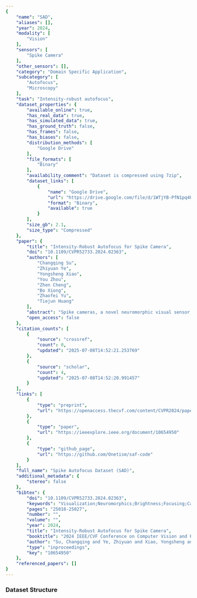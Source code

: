 ```yaml
---
{
    "name": "SAD",
    "aliases": [],
    "year": 2024,
    "modality": [
        "Vision"
    ],
    "sensors": [
        "Spike Camera"
    ],
    "other_sensors": [],
    "category": "Domain Specific Application",
    "subcategory": [
        "Autofocus",
        "Microscopy"
    ],
    "task": "Intensity-robust autofocus",
    "dataset_properties": {
        "available_online": true,
        "has_real_data": true,
        "has_simulated_data": true,
        "has_ground_truth": false,
        "has_frames": false,
        "has_biases": false,
        "distribution_methods": [
            "Google Drive"
        ],
        "file_formats": [
            "Binary"
        ],
        "availability_comment": "Dataset is compressed using 7zip",
        "dataset_links": [
            {
                "name": "Google Drive",
                "url": "https://drive.google.com/file/d/1WTjYB-PfN1pq4U7130yWqdImiolAS5Se/view",
                "format": "Binary",
                "available": true
            }
        ],
        "size_gb": 2.1,
        "size_type": "Compressed"
    },
    "paper": {
        "title": "Intensity-Robust Autofocus for Spike Camera",
        "doi": "10.1109/CVPR52733.2024.02363",
        "authors": [
            "Changqing Su",
            "Zhiyuan Ye",
            "Yongsheng Xiao",
            "You Zhou",
            "Zhen Cheng",
            "Bo Xiong",
            "Zhaofei Yu",
            "Tiejun Huang"
        ],
        "abstract": "Spike cameras, a novel neuromorphic visual sensor, can capture full-time spatial information through spike stream, offering ultra-high temporal resolution and an extensive dy-namic range. Autofocus control (AC) plays a pivotal role in a camera to efficiently capture information in challenging real-world scenarios. Nevertheless, due to disparities in data modality and information characteristics compared to frame stream and event stream, the current lack of effi-cient AC methods has made it challenging for spike cam-eras to adapt to intricate real-world conditions. To ad-dress this challenge, we introduce a spike-based autofo-cus framework that includes a spike-specific focus measure called spike dispersion (SD), which effectively mitigates the influence of variations in scene light intensity during the focusing process by leveraging the spike camera's ability to record full-time spatial light intensity. Additionally, the framework integrates a fast search strategy called spike-based goldenfast search (SGFS), allowing rapidfocal positioning without the need for a complete focus range traver-sal. To validate the performance of our method, we have collected a spike-based autofocus dataset (SAD) containing synthetic data and real-world data under varying scene brightness and motion scenarios. Experimental results on these datasets demonstrate that our method offers state-of-the-art accuracy and efficiency. Furthermore, experiments with data captured under varying scene brightness levels illustrate the robustness of our method to changes in light intensity during the focusing process.",
        "open_access": false
    },
    "citation_counts": [
        {
            "source": "crossref",
            "count": 0,
            "updated": "2025-07-08T14:52:21.253769"
        },
        {
            "source": "scholar",
            "count": 4,
            "updated": "2025-07-08T14:52:20.991457"
        }
    ],
    "links": [
        {
            "type": "preprint",
            "url": "https://openaccess.thecvf.com/content/CVPR2024/papers/Su_Intensity-Robust_Autofocus_for_Spike_Camera_CVPR_2024_paper.pdf#page=6.36"
        },
        {
            "type": "paper",
            "url": "https://ieeexplore.ieee.org/document/10654950"
        },
        {
            "type": "github_page",
            "url": "https://github.com/Onetism/saf-code"
        }
    ],
    "full_name": "Spike Autofocus Dataset (SAD)",
    "additional_metadata": {
        "stereo": false
    },
    "bibtex": {
        "doi": "10.1109/CVPR52733.2024.02363",
        "keywords": "Visualization;Neuromorphics;Brightness;Focusing;Cameras;Search problems;Robustness",
        "pages": "25018-25027",
        "number": "",
        "volume": "",
        "year": 2024,
        "title": "Intensity-Robust Autofocus for Spike Camera",
        "booktitle": "2024 IEEE/CVF Conference on Computer Vision and Pattern Recognition (CVPR)",
        "author": "Su, Changqing and Ye, Zhiyuan and Xiao, Yongsheng and Zhou, You and Cheng, Zhen and Xiong, Bo and Yu, Zhaofei and Huang, Tiejun",
        "type": "inproceedings",
        "key": "10654950"
    },
    "referenced_papers": []
}
---
```



### Dataset Structure